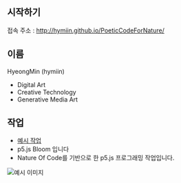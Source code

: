 ## 시작하기

접속 주소 : <http://hymiin.github.io/PoeticCodeForNature/>

## 이름
HyeongMin (hymiin)
 * Digital Art
 * Creative Technology
 * Generative Media Art

## 작업
 * [예시 작업](./ex01/)
 * p5.js Bloom 입니다
 * Nature Of Code를 기반으로 한 p5.js 프로그래밍 작업입니다.

 ![예시 이미지](./example_img.png)
